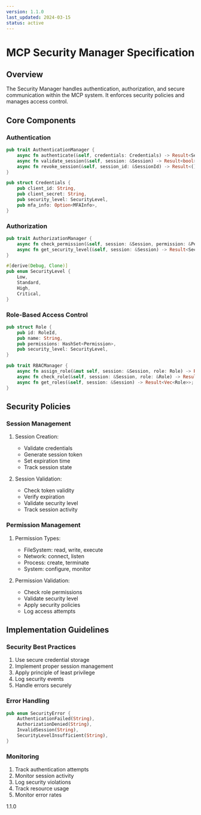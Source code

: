 ```yaml
---
version: 1.1.0
last_updated: 2024-03-15
status: active
---
```


# MCP Security Manager Specification

## Overview
The Security Manager handles authentication, authorization, and secure communication within the MCP system. It enforces security policies and manages access control.

## Core Components

### Authentication
```rust
pub trait AuthenticationManager {
    async fn authenticate(&self, credentials: Credentials) -> Result<Session>;
    async fn validate_session(&self, session: &Session) -> Result<bool>;
    async fn revoke_session(&self, session_id: &SessionId) -> Result<()>;
}

pub struct Credentials {
    pub client_id: String,
    pub client_secret: String,
    pub security_level: SecurityLevel,
    pub mfa_info: Option<MFAInfo>,
}
```

### Authorization
```rust
pub trait AuthorizationManager {
    async fn check_permission(&self, session: &Session, permission: &Permission) -> Result<bool>;
    async fn get_security_level(&self, session: &Session) -> Result<SecurityLevel>;
}

#[derive(Debug, Clone)]
pub enum SecurityLevel {
    Low,
    Standard,
    High,
    Critical,
}
```

### Role-Based Access Control
```rust
pub struct Role {
    pub id: RoleId,
    pub name: String,
    pub permissions: HashSet<Permission>,
    pub security_level: SecurityLevel,
}

pub trait RBACManager {
    async fn assign_role(&mut self, session: &Session, role: Role) -> Result<()>;
    async fn check_role(&self, session: &Session, role: &Role) -> Result<bool>;
    async fn get_roles(&self, session: &Session) -> Result<Vec<Role>>;
}
```

## Security Policies

### Session Management
1. Session Creation:
   - Validate credentials
   - Generate session token
   - Set expiration time
   - Track session state

2. Session Validation:
   - Check token validity
   - Verify expiration
   - Validate security level
   - Track session activity

### Permission Management
1. Permission Types:
   - FileSystem: read, write, execute
   - Network: connect, listen
   - Process: create, terminate
   - System: configure, monitor

2. Permission Validation:
   - Check role permissions
   - Validate security level
   - Apply security policies
   - Log access attempts

## Implementation Guidelines

### Security Best Practices
1. Use secure credential storage
2. Implement proper session management
3. Apply principle of least privilege
4. Log security events
5. Handle errors securely

### Error Handling
```rust
pub enum SecurityError {
    AuthenticationFailed(String),
    AuthorizationDenied(String),
    InvalidSession(String),
    SecurityLevelInsufficient(String),
}
```

### Monitoring
1. Track authentication attempts
2. Monitor session activity
3. Log security violations
4. Track resource usage
5. Monitor error rates

<version>1.1.0</version> 